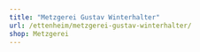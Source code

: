 ```yaml
---
title: "Metzgerei Gustav Winterhalter"
url: /ettenheim/metzgerei-gustav-winterhalter/
shop: Metzgerei
---
```

